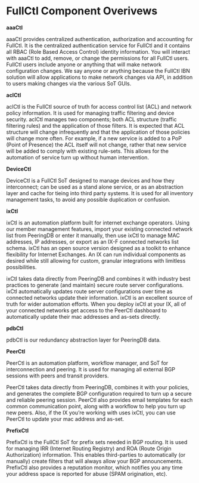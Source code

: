 # FullCtl Component Overivews

**aaaCtl**

aaaCtl provides centralized authentication, authorization and accounting for FullCtl. It is the centralized authentication service for FullCtl and it contains all RBAC (Role Based Access Control) identity information. You will interact with aaaCtl to add, remove, or change the permissions for all FullCtl users. FullCtl users include anyone or anything that will make network configuration changes. We say anyone or anything because the FullCtl IBN solution will allow applications to make network changes via API, in addition to users making changes via the various SoT GUIs.

**aclCtl**

aclCtl is the FullCtl source of truth for access control list (ACL) and network policy information. It is used for managing traffic filtering and device security. aclCtl manages two components; both ACL structure (traffic filtering rules) and the application of those filters. It is expected that ACL structure will change infrequently and that the application of those policies will change more often. For example, if a new service is added to a PoP (Point of Presence) the ACL itself will not change, rather that new service will be added to comply with existing rule-sets. This allows for the automation of service turn up without human intervention.


**DeviceCtl**

DeviceCtl is a FullCtl SoT designed to manage devices and how they interconnect; can be used as a stand alone service, or as an abstraction layer and cache for tieing into third party systems. It is used for all inventory management tasks, to avoid any possible duplication or confusion.

**ixCtl**

ixCtl is an automation platform built for internet exchange operators. Using our member management features, import your existing connected network list from PeeringDB or enter it manually, then use ixCtl to manage MAC addresses, IP addresses, or export as an IX-F connected networks list schema. ixCtl has an open source version designed as a toolkit to enhance flexibility for Internet Exchanges. An IX can run individual components as desired while still allowing for custom, granular integrations with limitless possibilities.

ixCtl takes data directly from PeeringDB and combines it with industry best practices to generate (and maintain) secure route server configurations. ixCtl automatically updates route server configurations over time as connected networks update their information. ixCtl is an excellent source of truth for wider automation efforts. When you deploy ixCtl at your IX, all of your connected networks get access to the PeerCtl dashboard to automatically update their mac addresses and as-sets directly.

**pdbCtl**

pdbCtl is our redundancy abstraction layer for PeeringDB data.

**PeerCtl**

PeerCtl is an automation platform, workflow manager, and SoT for interconnection and peering. It is used for managing all external BGP sessions with peers and transit providers.

PeerCtl takes data directly from PeeringDB, combines it with your policies, and generates the complete BGP configuration required to turn up a secure and reliable peering session. PeerCtl also provides email templates for each common communication point, along with a workflow to help you turn up new peers. Also, if the IX you’re working with uses ixCtl, you can use PeerCtl to update your mac address and as-set.

**PrefixCtl**

PrefixCtl is the FullCtl SoT for prefix sets needed in BGP routing. It is used for managing IRR (Internet Routing Registry) and ROA (Route Origin Authorization) information. This enables third-parties to automatically (or manually) create filters that will always allow your BGP announcements. PrefixCtl also provides a reputation monitor, which notifies you any time your address space is reported for abuse (SPAM origination, etc).




